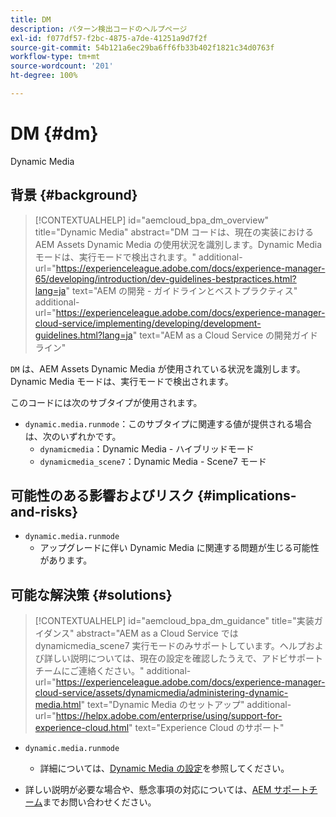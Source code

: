 ```yaml
---
title: DM
description: パターン検出コードのヘルプページ
exl-id: f077df57-f2bc-4875-a7de-41251a9d7f2f
source-git-commit: 54b121a6ec29ba6ff6fb33b402f1821c34d0763f
workflow-type: tm+mt
source-wordcount: '201'
ht-degree: 100%

---
```


# DM {#dm}

Dynamic Media

## 背景 {#background}

>[!CONTEXTUALHELP]
>id="aemcloud_bpa_dm_overview"
>title="Dynamic Media"
>abstract="DM コードは、現在の実装における AEM Assets Dynamic Media の使用状況を識別します。Dynamic Media モードは、実行モードで検出されます。"
>additional-url="https://experienceleague.adobe.com/docs/experience-manager-65/developing/introduction/dev-guidelines-bestpractices.html?lang=ja" text="AEM の開発 - ガイドラインとベストプラクティス"
>additional-url="https://experienceleague.adobe.com/docs/experience-manager-cloud-service/implementing/developing/development-guidelines.html?lang=ja" text="AEM as a Cloud Service の開発ガイドライン"

`DM` は、AEM Assets Dynamic Media が使用されている状況を識別します。Dynamic Media モードは、実行モードで検出されます。

このコードには次のサブタイプが使用されます。

* `dynamic.media.runmode`：このサブタイプに関連する値が提供される場合は、次のいずれかです。
   * `dynamicmedia`：Dynamic Media - ハイブリッドモード
   * `dynamicmedia_scene7`：Dynamic Media - Scene7 モード

## 可能性のある影響およびリスク {#implications-and-risks}

* `dynamic.media.runmode`
   * アップグレードに伴い Dynamic Media に関連する問題が生じる可能性があります。

## 可能な解決策 {#solutions}

>[!CONTEXTUALHELP]
>id="aemcloud_bpa_dm_guidance"
>title="実装ガイダンス"
>abstract="AEM as a Cloud Service では dynamicmedia_scene7 実行モードのみサポートしています。ヘルプおよび詳しい説明については、現在の設定を確認したうえで、アドビサポートチームにご連絡ください。"
>additional-url="https://experienceleague.adobe.com/docs/experience-manager-cloud-service/assets/dynamicmedia/administering-dynamic-media.html" text="Dynamic Media のセットアップ"
>additional-url="https://helpx.adobe.com/enterprise/using/support-for-experience-cloud.html" text="Experience Cloud のサポート"


* `dynamic.media.runmode`
   * 詳細については、[Dynamic Media の設定](https://experienceleague.adobe.com/docs/experience-manager-cloud-service/assets/dynamicmedia/administering-dynamic-media.html?lang=ja)を参照してください。

* 詳しい説明が必要な場合や、懸念事項の対応については、[AEM サポートチーム](https://helpx.adobe.com/jp/enterprise/using/support-for-experience-cloud.html)までお問い合わせください。
